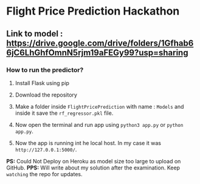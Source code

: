 # Flight Price Prediction Hackathon

## Link to model : https://drive.google.com/drive/folders/1Gfhab66jC6LhGhfOmnN5rjm19aFEGy99?usp=sharing

### How to run the predictor?
1. Install Flask using pip
2. Download the repository
3. Make a folder inside `FlightPricePrediction` with name : `Models` and inside it save the `rf_regressor.pkl` file.
4. Now open the terminal and run app using `python3 app.py` or `python app.py`.

5. Now the app is running int he local host. In my case it was `http://127.0.0.1:5000/`.


**PS:** Could Not Deploy on Heroku as model size too large to upload on GitHub.
**PPS:** Will write about my solution after the examination. Keep `watching` the repo for updates.
